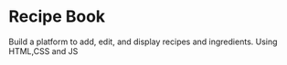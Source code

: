 # Recipe Book
Build a platform to add, edit, and display recipes and ingredients.
Using HTML,CSS and JS
